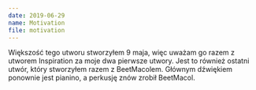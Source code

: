 ```yaml
---
date: 2019-06-29
name: Motivation
file: motivation
---
```


Większość tego utworu stworzyłem 9 maja, więc uważam go razem z utworem Inspiration za moje dwa pierwsze utwory. Jest to również ostatni utwór, który stworzyłem razem z BeetMacolem. Głównym dźwiękiem ponownie jest pianino, a perkusję znów zrobił BeetMacol.